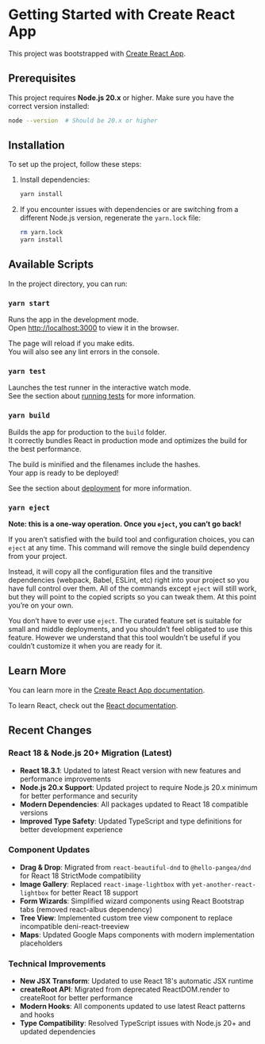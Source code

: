 # Getting Started with Create React App

This project was bootstrapped with [Create React App](https://github.com/facebook/create-react-app).

## Prerequisites

This project requires **Node.js 20.x** or higher. Make sure you have the correct version installed:

```bash
node --version  # Should be 20.x or higher
```

## Installation

To set up the project, follow these steps:

1. Install dependencies:
   ```bash
   yarn install
   ```

2. If you encounter issues with dependencies or are switching from a different Node.js version, regenerate the `yarn.lock` file:
   ```bash
   rm yarn.lock
   yarn install
   ```

## Available Scripts

In the project directory, you can run:

### `yarn start`

Runs the app in the development mode.\
Open [http://localhost:3000](http://localhost:3000) to view it in the browser.

The page will reload if you make edits.\
You will also see any lint errors in the console.

### `yarn test`

Launches the test runner in the interactive watch mode.\
See the section about [running tests](https://facebook.github.io/create-react-app/docs/running-tests) for more information.

### `yarn build`

Builds the app for production to the `build` folder.\
It correctly bundles React in production mode and optimizes the build for the best performance.

The build is minified and the filenames include the hashes.\
Your app is ready to be deployed!

See the section about [deployment](https://facebook.github.io/create-react-app/docs/deployment) for more information.

### `yarn eject`

**Note: this is a one-way operation. Once you `eject`, you can’t go back!**

If you aren’t satisfied with the build tool and configuration choices, you can `eject` at any time. This command will remove the single build dependency from your project.

Instead, it will copy all the configuration files and the transitive dependencies (webpack, Babel, ESLint, etc) right into your project so you have full control over them. All of the commands except `eject` will still work, but they will point to the copied scripts so you can tweak them. At this point you’re on your own.

You don’t have to ever use `eject`. The curated feature set is suitable for small and middle deployments, and you shouldn’t feel obligated to use this feature. However we understand that this tool wouldn’t be useful if you couldn’t customize it when you are ready for it.

## Learn More

You can learn more in the [Create React App documentation](https://facebook.github.io/create-react-app/docs/getting-started).

To learn React, check out the [React documentation](https://reactjs.org/).

## Recent Changes

### React 18 & Node.js 20+ Migration (Latest)

- **React 18.3.1**: Updated to latest React version with new features and performance improvements
- **Node.js 20.x Support**: Updated project to require Node.js 20.x minimum for better performance and security
- **Modern Dependencies**: All packages updated to React 18 compatible versions
- **Improved Type Safety**: Updated TypeScript and type definitions for better development experience

### Component Updates

- **Drag & Drop**: Migrated from `react-beautiful-dnd` to `@hello-pangea/dnd` for React 18 StrictMode compatibility
- **Image Gallery**: Replaced `react-image-lightbox` with `yet-another-react-lightbox` for better React 18 support
- **Form Wizards**: Simplified wizard components using React Bootstrap tabs (removed react-albus dependency)
- **Tree View**: Implemented custom tree view component to replace incompatible deni-react-treeview
- **Maps**: Updated Google Maps components with modern implementation placeholders

### Technical Improvements

- **New JSX Transform**: Updated to use React 18's automatic JSX runtime
- **createRoot API**: Migrated from deprecated ReactDOM.render to createRoot for better performance
- **Modern Hooks**: All components updated to use latest React patterns and hooks
- **Type Compatibility**: Resolved TypeScript issues with Node.js 20+ and updated dependencies
